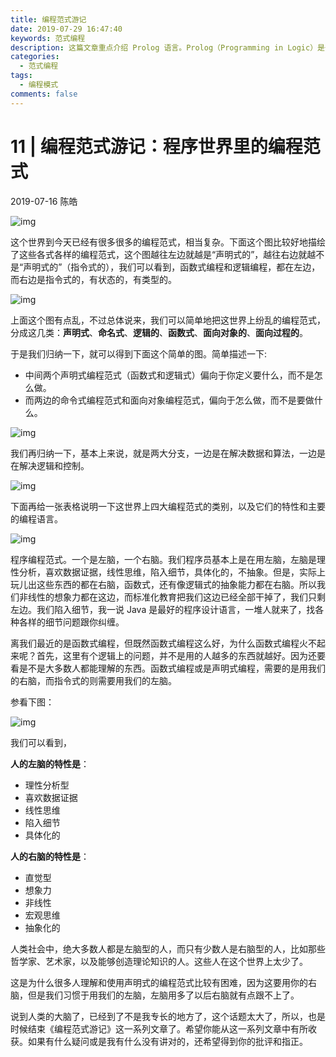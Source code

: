 ```yaml
---
title: 编程范式游记
date: 2019-07-29 16:47:40
keywords: 范式编程
description: 这篇文章重点介绍 Prolog 语言。Prolog（Programming in Logic）是一种逻辑编程语言，它创建在逻辑学的理论基础之上，最初被运用于自然语言等研究领域。现在它已被广泛地应用在人工智能的研究中，可以用来建造专家系统、自然语言理解、智能知识库等。
categories: 
  - 范式编程
tags:
  - 编程模式
comments: false
---
```


# 11 | 编程范式游记：程序世界里的编程范式

2019-07-16 陈皓

![img](https://static001.geekbang.org/resource/image/7c/35/7c2e0550234c31ca788334231fc8de35.jpg)

这个世界到今天已经有很多很多的编程范式，相当复杂。下面这个图比较好地描绘了这些各式各样的编程范式，这个图越往左边就越是“声明式的”，越往右边就越不是“声明式的”（指令式的），我们可以看到，函数式编程和逻辑编程，都在左边，而右边是指令式的，有状态的，有类型的。

![img](https://static001.geekbang.org/resource/image/9d/8d/9d6ac4820cc070a6b567d3f514d9ea8d.png)

上面这个图有点乱，不过总体说来，我们可以简单地把这世界上纷乱的编程范式，分成这几类：**声明式**、**命名式**、**逻辑的**、**函数式**、**面向对象的**、**面向过程的**。

于是我们归纳一下，就可以得到下面这个简单的图。简单描述一下:

- 中间两个声明式编程范式（函数式和逻辑式）偏向于你定义要什么，而不是怎么做。
- 而两边的命令式编程范式和面向对象编程范式，偏向于怎么做，而不是要做什么。

![img](https://static001.geekbang.org/resource/image/d6/50/d64bf8275ee9e0eac3112dcd342d9350.png)

我们再归纳一下，基本上来说，就是两大分支，一边是在解决数据和算法，一边是在解决逻辑和控制。

![img](https://static001.geekbang.org/resource/image/bf/ef/bf6945c2ca2ec5564ecbbf1c81503eef.png)

下面再给一张表格说明一下这世界上四大编程范式的类别，以及它们的特性和主要的编程语言。

![img](https://static001.geekbang.org/resource/image/fc/ab/fcd2780bcb35c17e475eedb94b1f66ab.png)

程序编程范式。一个是左脑，一个右脑。我们程序员基本上是在用左脑，左脑是理性分析，喜欢数据证据，线性思维，陷入细节，具体化的，不抽象。但是，实际上玩儿出这些东西的都在右脑，函数式，还有像逻辑式的抽象能力都在右脑。所以我们非线性的想象力都在这边，而标准化教育把我们这边已经全部干掉了，我们只剩左边。我们陷入细节，我一说 Java 是最好的程序设计语言，一堆人就来了，找各种各样的细节问题跟你纠缠。

离我们最近的是函数式编程，但既然函数式编程这么好，为什么函数式编程火不起来呢？首先，这里有个逻辑上的问题，并不是用的人越多的东西就越好。因为还要看是不是大多数人都能理解的东西。函数式编程或是声明式编程，需要的是用我们的右脑，而指令式的则需要用我们的左脑。

参看下图：

![img](https://static001.geekbang.org/resource/image/11/c7/11f63d119d5954724b42024f9d6a64c7.png)

我们可以看到，

**人的左脑的特性是**：

- 理性分析型
- 喜欢数据证据
- 线性思维
- 陷入细节
- 具体化的

**人的右脑的特性是**：

- 直觉型
- 想象力
- 非线性
- 宏观思维
- 抽象化的

人类社会中，绝大多数人都是左脑型的人，而只有少数人是右脑型的人，比如那些哲学家、艺术家，以及能够创造理论知识的人。这些人在这个世界上太少了。

这是为什么很多人理解和使用声明式的编程范式比较有困难，因为这要用你的右脑，但是我们习惯于用我们的左脑，左脑用多了以后右脑就有点跟不上了。

说到人类的大脑了，已经到了不是我专长的地方了，这个话题太大了，所以，也是时候结束《编程范式游记》这一系列文章了。希望你能从这一系列文章中有所收获。如果有什么疑问或是我有什么没有讲对的，还希望得到你的批评和指正。